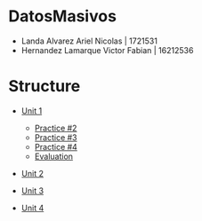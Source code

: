 # DatosMasivos
* Landa Alvarez Ariel Nicolas | 1721531
* Hernandez Lamarque Victor Fabian | 16212536
# Structure
- [Unit 1](https://github.com/nicolas2589/DatosMasivos/tree/Unidad_1/Unit_1)
  - [Practice #2](https://github.com/nicolas2589/DatosMasivos/tree/Unidad_1/Unit_1/Practices/Practice_2)
  - [Practice #3](https://github.com/nicolas2589/DatosMasivos/tree/Unidad_1/Unit_1/Practices/Practice_3)
  - [Practice #4](https://github.com/nicolas2589/DatosMasivos/tree/Unidad_1/Unit_1/Practices/Practice_4)
  - [Evaluation](https://github.com/nicolas2589/DatosMasivos/tree/Unidad_1/Unit_1/Evaluation)

- [Unit 2](https://github.com/nicolas2589/DatosMasivos/tree/Unidad_1/Unit_2)
- [Unit 3](https://github.com/nicolas2589/DatosMasivos/tree/Unidad_1/Unit_3)
- [Unit 4](https://github.com/nicolas2589/DatosMasivos/tree/Unidad_1/Unit_4)
